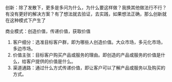 
创新：除了发散下，更多是多问为什么，为什么要这样做？我换其他做法行不行？有没有更好的解决方案？有了想法就去验证，去实践，如果想法正确，那么创新就在这种模式下产生了  


商业模式：创造价值，传递价值，获取价值

1. 客户细分：选准目标客户群，即为哪些人创造价值。大众市场，多元化市场，多边市场。
2. 价值主张：目标客户购买产品或服务的理由。即创造的产品或服务的价值是什么，给客户提供的价值是什么。
3. 渠道通路：通过什么方式传递价值，即让客户可以了解产品或服务以及购买的方式。
